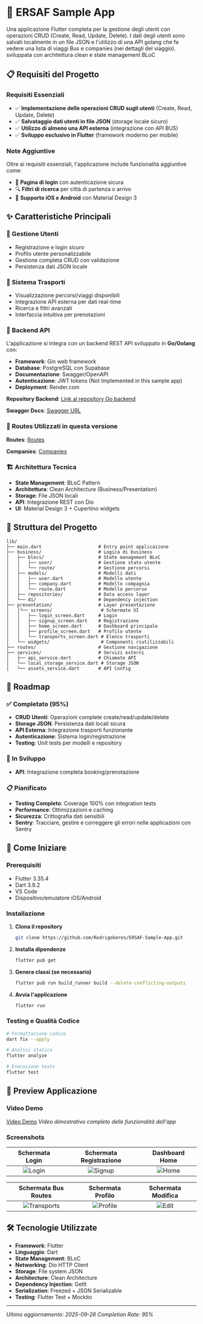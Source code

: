 # 🚀 ERSAF Sample App

Una applicazione Flutter completa per la gestione degli utenti con operazioni CRUD (Create, Read, Update, Delete). I dati degli utenti sono salvati localmente in un file JSON e l'utilizzo di una API golang che fa vedere una lista di viaggi Bus e companies (nei dettagli del viaggio). sviluppata con architettura clean e state management BLoC

## 📋 Requisiti del Progetto

### Requisiti Essenziali
- ✅ **Implementazione delle operazioni CRUD sugli utenti** (Create, Read, Update, Delete)
- ✅ **Salvataggio dati utenti in file JSON** (storage locale sicuro)
- ✅ **Utilizzo di almeno una API esterna** (integrazione con API BUS)
- ✅ **Sviluppo esclusivo in Flutter** (framework moderno per mobile)

### Note Aggiuntive
Oltre ai requisiti essenziali, l'applicazione include funzionalità aggiuntive come:
- 🔐 **Pagina di login** con autenticazione sicura
- 🔍 **Filtri di ricerca** per città di partenza o arrivo
- 📱 **Supporto iOS e Android** con Material Design 3

## ✨ Caratteristiche Principali

### 👥 Gestione Utenti
- Registrazione e login sicuro
- Profilo utente personalizzabile
- Gestione completa CRUD con validazione
- Persistenza dati JSON locale

### 🚌 Sistema Trasporti
- Visualizzazione percorsi/viaggi disponibili
- Integrazione API esterna per dati real-time
- Ricerca e filtri avanzati
- Interfaccia intuitiva per prenotazioni

### 🔧 Backend API

L'applicazione si integra con un backend REST API sviluppato in **Go/Golang** con:
- **Framework**: Gin web framework
- **Database**: PostgreSQL con Supabase
- **Documentazione**: Swagger/OpenAPI
- **Autenticazione**: JWT tokens (Not Implemented in this sample app)
- **Deployment**: Render.com

**Repository Backend**: [Link al repository Go backend](https://github.com/Rodrigoberes/TransportBookingBackend.git)


**Swagger Docs**: [Swagger URL](https://transportbookingbackend.onrender.com/swagger/index.html)

### 📱 Routes Utilizzati in questa versione

**Routes**: [Routes](https://transportbookingbackend.onrender.com/api/v1/routes)

**Companies**: [Companies](https://transportbookingbackend.onrender.com/api/v1/companies)


### 🏗️ Architettura Tecnica
- **State Management**: BLoC Pattern
- **Architettura**: Clean Architecture (Business/Presentation)
- **Storage**: File JSON locali
- **API**: Integrazione REST con Dio
- **UI**: Material Design 3 + Cupertino widgets

## 📁 Struttura del Progetto

```
lib/
├── main.dart                     # Entry point applicazione
├── business/                     # Logica di business
│   ├── blocs/                    # State management BLoC
│   │   ├── user/                 # Gestione stato utente
│   │   └── route/                # Gestione percorsi
│   ├── models/                   # Modelli dati
│   │   ├── user.dart             # Modello utente
│   │   ├── company.dart          # Modello compagnia
│   │   └── route.dart            # Modello percorso
│   ├── repositories/             # Data access layer
│   └── di/                       # Dependency injection
├── presentation/                 # Layer presentazione
│   │└── screens/                  # Schermate UI
│   │   ├── login_screen.dart     # Login
│   │   ├── signup_screen.dart    # Registrazione
│   │   ├── home_screen.dart      # Dashboard principale
│   │   ├── profile_screen.dart   # Profilo utente
│   │   └── transports_screen.dart # Elenco trasporti
│   └── widgets/                   # Componenti riutilizzabili
├── routes/                       # Gestione navigazione
├── services/                     # Servizi esterni
│   ├── api_service.dart          # Chiamate API
│   └── local_storage_service.dart # Storage JSON 
│   └── assets_service.dart       # API Config             
```

## 🎯 Roadmap

### ✅ Completato (95%)
- **CRUD Utenti**: Operazioni complete create/read/update/delete
- **Storage JSON**: Persistenza dati locali sicura
- **API Esterna**: Integrazione trasporti funzionante
- **Autenticazione**: Sistema login/registrazione
- **Testing**: Unit tests per modelli e repository

### 🔄 In Sviluppo
- **API**: Integrazione completa booking/prenotazione

### 📋 Pianificato
- **Testing Completo**: Coverage 100% con integration tests
- **Performance**: Ottimizzazioni e caching
- **Sicurezza**: Crittografia dati sensibili
- **Sentry**: Tracciare, gestire e correggere gli errori nelle applicazioni con Sentry

## 🚀 Come Iniziare

### Prerequisiti
- Flutter 3.35.4
- Dart 3.9.2
- VS Code
- Dispositivo/emulatore iOS/Android

### Installazione

1. **Clona il repository**
   ```bash
   git clone https://github.com/Rodrigoberes/ERSAF-Sample-App.git
   ```

2. **Installa dipendenze**
   ```bash
   flutter pub get
   ```

3. **Genera classi (se necessario)**
   ```bash
   flutter pub run build_runner build --delete-conflicting-outputs
   ```

4. **Avvia l'applicazione**
   ```bash
   flutter run
   ```

### Testing e Qualità Codice

```bash
# Formattazione codice
dart fix --apply

# Analisi statica
flutter analyze

# Esecuzione tests
flutter test
```

## 📱 Preview Applicazione

### Video Demo
[Video Demo](https://drive.google.com/file/d/1Hr5nlIKGW93IZM_QrSEIeCqgJD194ZMn/view?usp=drive_link)
*Video dimostrativo completo delle funzionalità dell'app*

### Screenshots
<div align="center">

| Schermata Login | Schermata Registrazione | Dashboard Home |
|:---------------:|:-----------------------:|:--------------:|
| ![Login](assets/screenshots/login_screen.png) | ![Signup](assets/screenshots/signup_screen.png) | ![Home](assets/screenshots/home_screen.png) |

| Schermata Bus Routes | Schermata Profilo | Schermata Modifica |
|:-------------------:|:-----------------:|:------------------:|
| ![Transports](assets/screenshots/transports_screen.png) | ![Profile](assets/screenshots/profile_screen.png) | ![Edit](assets/screenshots/edit_profile_screen.png) |

</div>


## 🛠️ Tecnologie Utilizzate

- **Framework**: Flutter
- **Linguaggio**: Dart
- **State Management**: BLoC
- **Networking**: Dio HTTP Client
- **Storage**: File system JSON
- **Architecture**: Clean Architecture
- **Dependency Injection**: GetIt
- **Serialization**: Freezed + JSON Serializable
- **Testing**: Flutter Test + Mockito

---

*Ultimo aggiornamento: 2025-09-26*
*Completion Rate: 95%*